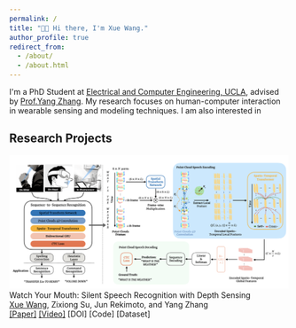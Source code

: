 ```yaml
---
permalink: /
title: "👋🏻 Hi there, I'm Xue Wang."
author_profile: true
redirect_from: 
  - /about/
  - /about.html
---
```


I'm a PhD Student at [Electrical and Computer Engineering, UCLA](https://www.ee.ucla.edu/), advised by [Prof.Yang Zhang](https://yangzhang.dev/). My research focuses on human-computer interaction in wearable sensing and modeling techniques. I am also interested in 


<h2 id='Research Projects'>Research Projects</h2>

<div class="project">
  <img src="/images/Teaser Figure.png" alt="Project Image" class="project-image">
  <div class="project-description">
    <div class="project-title">Watch Your Mouth: Silent Speech Recognition with Depth Sensing</div>
    <div class="project-authors"><u>Xue Wang</u>, Zixiong Su, Jun Rekimoto, and Yang Zhang</div>
    <div class="project-links"><a href="link-to-project">[Paper]</a> <a href="link-to-project">[Video]</a> [DOI] [Code] [Dataset] </div>
  </div>
</div>
